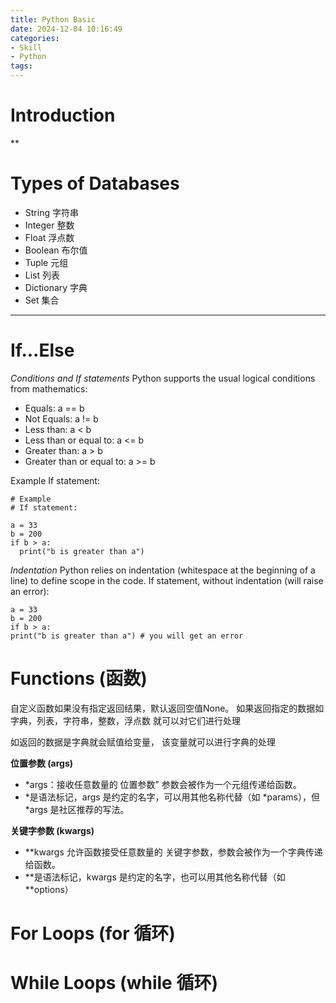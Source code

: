 ```yaml
---
title: Python Basic
date: 2024-12-04 10:16:49
categories:
- Skill
- Python
tags:
---
```


# Introduction
**

# Types of Databases
* String	字符串
* Integer	整数
* Float		浮点数
* Boolean	布尔值
* Tuple		元组
* List		列表
* Dictionary	字典
* Set		集合

---

# If...Else
*Conditions and If statements*
Python supports the usual logical conditions from mathematics:
* Equals: a == b
* Not Equals: a != b
* Less than: a < b
* Less than or equal to: a <= b
* Greater than: a > b
* Greater than or equal to: a >= b

Example
If statement:
```shell
# Example
# If statement:

a = 33
b = 200
if b > a:
  print("b is greater than a")
```

      
*Indentation*
Python relies on indentation (whitespace at the beginning of a line) to define scope in the code. 
If statement, without indentation (will raise an error):

```shell
a = 33
b = 200
if b > a:
print("b is greater than a") # you will get an error
```  


# Functions (函数)
自定义函数如果没有指定返回结果，默认返回空值None。
如果返回指定的数据如字典，列表，字符串，整数，浮点数 就可以对它们进行处理

如返回的数据是字典就会赋值给变量，
该变量就可以进行字典的处理  

**位置参数 (args)**
* *args：接收任意数量的 位置参数” 参数会被作为一个元组传递给函数。 
* *是语法标记，args 是约定的名字，可以用其他名称代替（如 *params），但 *args 是社区推荐的写法。 

**关键字参数 (kwargs)**
* **kwargs 允许函数接受任意数量的 关键字参数，参数会被作为一个字典传递给函数。
* **是语法标记，kwargs 是约定的名字，也可以用其他名称代替（如 **options）  


# For Loops (for 循环)
  


# While Loops (while 循环)


